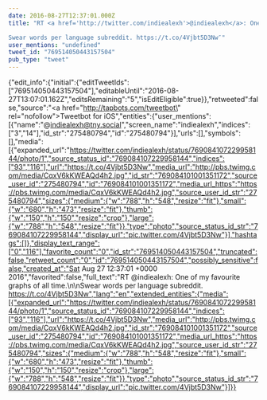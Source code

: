 ```yaml
---
date: 2016-08-27T12:37:01.000Z
title: "RT <a href='http://twitter.com/indiealexh'>@indiealexh</a>: One of my favourite graphs of all time.

Swear words per language subreddit. https://t.co/4Vjbt5D3Nw″"
user_mentions: "undefined"
tweet_id: "769514050443157504"
pub_type: "tweet"
---
```

{"edit_info":{"initial":{"editTweetIds":["769514050443157504"],"editableUntil":"2016-08-27T13:07:01.162Z","editsRemaining":"5","isEditEligible":true}},"retweeted":false,"source":"<a href=\"http://tapbots.com/tweetbot\" rel=\"nofollow\">Tweetbot for iΟS</a>","entities":{"user_mentions":[{"name":"@indiealexh@tny.social","screen_name":"indiealexh","indices":["3","14"],"id_str":"275480794","id":"275480794"}],"urls":[],"symbols":[],"media":[{"expanded_url":"https://twitter.com/indiealexh/status/769084107229958144/photo/1","source_status_id":"769084107229958144","indices":["93","116"],"url":"https://t.co/4Vjbt5D3Nw","media_url":"http://pbs.twimg.com/media/CqxV6kKWEAQd4h2.jpg","id_str":"769084101001351172","source_user_id":"275480794","id":"769084101001351172","media_url_https":"https://pbs.twimg.com/media/CqxV6kKWEAQd4h2.jpg","source_user_id_str":"275480794","sizes":{"medium":{"w":"788","h":"548","resize":"fit"},"small":{"w":"680","h":"473","resize":"fit"},"thumb":{"w":"150","h":"150","resize":"crop"},"large":{"w":"788","h":"548","resize":"fit"}},"type":"photo","source_status_id_str":"769084107229958144","display_url":"pic.twitter.com/4Vjbt5D3Nw"}],"hashtags":[]},"display_text_range":["0","116"],"favorite_count":"0","id_str":"769514050443157504","truncated":false,"retweet_count":"0","id":"769514050443157504","possibly_sensitive":false,"created_at":"Sat Aug 27 12:37:01 +0000 2016","favorited":false,"full_text":"RT @indiealexh: One of my favourite graphs of all time.\n\nSwear words per language subreddit. https://t.co/4Vjbt5D3Nw","lang":"en","extended_entities":{"media":[{"expanded_url":"https://twitter.com/indiealexh/status/769084107229958144/photo/1","source_status_id":"769084107229958144","indices":["93","116"],"url":"https://t.co/4Vjbt5D3Nw","media_url":"http://pbs.twimg.com/media/CqxV6kKWEAQd4h2.jpg","id_str":"769084101001351172","source_user_id":"275480794","id":"769084101001351172","media_url_https":"https://pbs.twimg.com/media/CqxV6kKWEAQd4h2.jpg","source_user_id_str":"275480794","sizes":{"medium":{"w":"788","h":"548","resize":"fit"},"small":{"w":"680","h":"473","resize":"fit"},"thumb":{"w":"150","h":"150","resize":"crop"},"large":{"w":"788","h":"548","resize":"fit"}},"type":"photo","source_status_id_str":"769084107229958144","display_url":"pic.twitter.com/4Vjbt5D3Nw"}]}}
